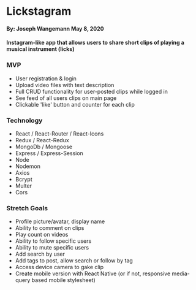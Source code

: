 # Lickstagram

#### By: Joseph Wangemann  May 8, 2020

#### Instagram-like app that allows users to share short clips of playing a musical instrument (licks)

### MVP
* User registration & login
* Upload video files with text description
* Full CRUD functionality for user-posted clips while logged in
* See feed of all users clips on main page
* Clickable 'like' button and counter for each clip

### Technology
* React / React-Router / React-Icons
* Redux / React-Redux
* MongoDb / Mongoose
* Express / Express-Session
* Node
* Nodemon
* Axios
* Bcrypt
* Multer 
* Cors

### Stretch Goals
* Profile picture/avatar, display name
* Ability to comment on clips
* Play count on videos
* Ability to follow specific users
* Ability to mute specific users
* Add search by user
* Add tags to post, allow search or follow by tag
* Access device camera to gake clip
* Create mobile version with React Native (or if not, responsive media-query based mobile stylesheet)